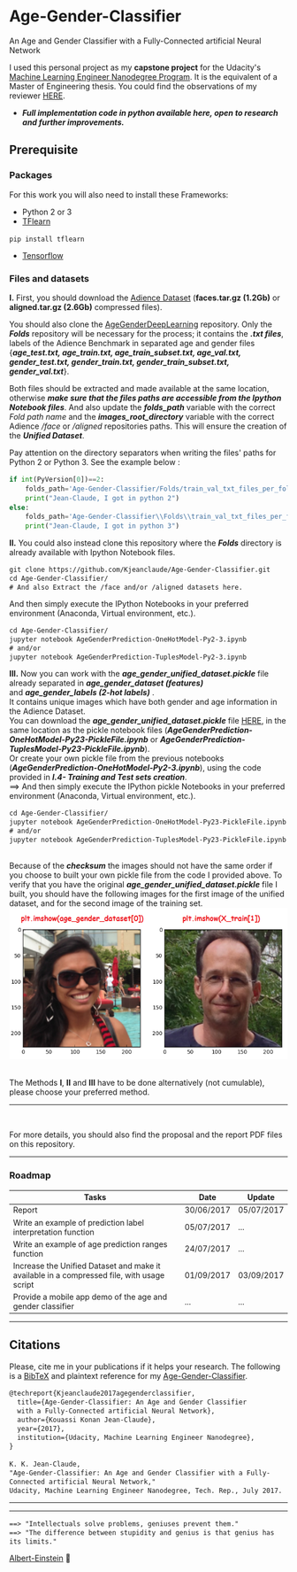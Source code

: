 # Age-Gender-Classifier
An Age and Gender Classifier with a Fully-Connected artificial Neural Network

I used this personal project as my **capstone project** for the Udacity's [Machine Learning Engineer Nanodegree Program](https://www.udacity.com/course/machine-learning-engineer-nanodegree--nd009). It is the equivalent of a Master of Engineering thesis. 
You could find the observations of my reviewer [HERE](https://github.com/Kjeanclaude/Age-Gender-Classifier/blob/master/Observations_of_my_reviewer.pdf).

- ***Full implementation code in python available here, open to research and further improvements.***


## Prerequisite

### Packages
For this work you will also need to install these Frameworks:
- Python 2 or 3
- [TFlearn](http://tflearn.org/installation/)

``
pip install tflearn
``

-	[Tensorflow](https://www.tensorflow.org/install/)

### Files and datasets
**I.** First, you should download the [Adience Dataset](http://www.openu.ac.il/home/hassner/Adience/data.html) (**faces.tar.gz (1.2Gb)** or **aligned.tar.gz (2.6Gb)** compressed files). 

You should also clone the [AgeGenderDeepLearning](https://github.com/GilLevi/AgeGenderDeepLearning) repository. Only the ***Folds*** repository will be necessary for the process; it contains the ***.txt files***, labels of the Adience Benchmark in separated age and gender files {***age_test.txt, age_train.txt, age_train_subset.txt, age_val.txt, gender_test.txt, gender_train.txt, gender_train_subset.txt, gender_val.txt***}.

Both files should be extracted and made available at the same location, otherwise ***make sure that the files paths are accessible from the Ipython Notebook files***. And also update the ***folds_path*** variable with the correct *Fold path name* and the ***images_root_directory*** variable with the correct Adience */face* or */aligned* repositories paths. This will ensure the creation of the ***Unified Dataset***.

Pay attention on the directory separators when writing the files' paths for Python 2 or Python 3. See the example below :

```python
if int(PyVersion[0])==2:
    folds_path='Age-Gender-Classifier/Folds/train_val_txt_files_per_fold' 
    print("Jean-Claude, I got in python 2")
else:
    folds_path='Age-Gender-Classifier\\Folds\\train_val_txt_files_per_fold'
    print("Jean-Claude, I got in python 3")
```

**II.** You could also instead clone this repository where the ***Folds*** directory is already available with Ipython Notebook files.

```
git clone https://github.com/Kjeanclaude/Age-Gender-Classifier.git
cd Age-Gender-Classifier/
# And also Extract the /face and/or /aligned datasets here.
```

And then simply execute the IPython Notebooks in your preferred environment (Anaconda, Virtual environment, etc.).

```ipython
cd Age-Gender-Classifier/
jupyter notebook AgeGenderPrediction-OneHotModel-Py2-3.ipynb
# and/or
jupyter notebook AgeGenderPrediction-TuplesModel-Py2-3.ipynb
```

**III.** Now you can work with the ***age_gender_unified_dataset.pickle*** file already separated in ***age_gender_dataset (features)*** <br/>and ***age_gender_labels (2-hot labels)*** . 
<br/>It contains unique images which have both gender and age information in the Adience Dataset.
<br/>You can download the ***age_gender_unified_dataset.pickle*** file [HERE](http://www.ongoing.com), in the same location as the pickle notebook files (***AgeGenderPrediction-OneHotModel-Py23-PickleFile.ipynb*** or ***AgeGenderPrediction-TuplesModel-Py23-PickleFile.ipynb***).
<br/>Or create your own pickle file from the previous notebooks (***AgeGenderPrediction-OneHotModel-Py2-3.ipynb***), using the code provided in ***I.4- Training and Test sets creation***.
<br/>==> And then simply execute the IPython pickle Notebooks in your preferred environment (Anaconda, Virtual environment, etc.).
```ipython
cd Age-Gender-Classifier/
jupyter notebook AgeGenderPrediction-OneHotModel-Py23-PickleFile.ipynb
# and/or
jupyter notebook AgeGenderPrediction-TuplesModel-Py23-PickleFile.ipynb
```
<br/>Because of the ***checksum*** the images should not have the same order if you choose to built your own pickle file from the code I provided above. To verify that you have the original ***age_gender_unified_dataset.pickle*** file I built, you should have the following images for the first image of the unified dataset, and for the second image of the training set.
<br/>![alt tag](https://github.com/Kjeanclaude/Age-Gender-Classifier/blob/master/Sample_From_The_Unified_Dataset_Pickle.png)


<br/>The Methods **I**, **II** and **III** have to be done alternatively (not cumulable), please choose your preferred method.

---
<br/>

For more details, you should also find the proposal and the report PDF files on this repository.

---
### Roadmap

| Tasks | Date | Update |
| --- | --- | --- |
| Report | 30/06/2017 | 05/07/2017 |
| Write an example of prediction label interpretation function | 05/07/2017 | ... |
| Write an example of age prediction ranges function | 24/07/2017 | ... |
| Increase the Unified Dataset and make it available in a compressed file, with usage script | 01/09/2017 | 03/09/2017 |
| Provide a mobile app demo of the age and gender classifier | ... | ... |

---
## Citations

Please, cite me in your publications if it helps your research.
The following is a [BibTeX](http://www.bibtex.org/) and plaintext reference for my
[Age-Gender-Classifier](https://github.com/Kjeanclaude/Age-Gender-Classifier/blob/master/report.pdf).

```
@techreport{Kjeanclaude2017agegenderclassifier,
  title={Age-Gender-Classifier: An Age and Gender Classifier 
  with a Fully-Connected artificial Neural Network},
  author={Kouassi Konan Jean-Claude},
  year={2017},
  institution={Udacity, Machine Learning Engineer Nanodegree},
}

K. K. Jean-Claude,
"Age-Gender-Classifier: An Age and Gender Classifier with a Fully-Connected artificial Neural Network,"
Udacity, Machine Learning Engineer Nanodegree, Tech. Rep., July 2017.
```
---
---
```
==> "Intellectuals solve problems, geniuses prevent them."
==> "The difference between stupidity and genius is that genius has its limits." 
```
[Albert-Einstein](http://www.movemequotes.com/top-21-albert-einstein-quotes/) :angel:
